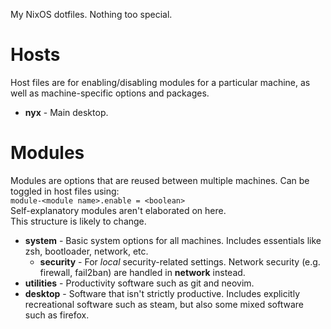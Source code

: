My NixOS dotfiles. Nothing too special.

# Hosts
Host files are for enabling/disabling modules for a particular machine, as well as machine-specific options and packages.  
- **nyx** - Main desktop.  

# Modules
Modules are options that are reused between multiple machines. Can be toggled in host files using:  
`module-<module name>.enable = <boolean>`  
Self-explanatory modules aren't elaborated on here.  
This structure is likely to change.  
- **system** - Basic system options for all machines. Includes essentials like zsh, bootloader, network, etc.  
    - **security** - For *local* security-related settings. Network security (e.g. firewall, fail2ban) are handled in **network** instead.  
- **utilities** - Productivity software such as git and neovim.  
- **desktop** - Software that isn't strictly productive. Includes explicitly recreational software such as steam, but also some mixed software such as firefox.  
